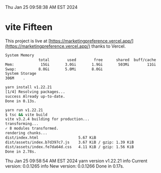 Thu Jan 25 09:58:38 AM EST 2024

# vite Fifteen


This project is live at [https://marketingpreference.vercel.app/](https://marketingpreference.vercel.app/) thanks to Vercel.

```bash
System Memory
               total        used        free      shared  buff/cache   available
Mem:            15Gi       3.0Gi       1.9Gi       503Mi        11Gi        12Gi
Swap:          8.0Gi       5.0Mi       8.0Gi
System Storage
306M	.
```
```bash
yarn install v1.22.21
[1/4] Resolving packages...
success Already up-to-date.
Done in 0.13s.
```
```bash
yarn run v1.22.21
$ tsc && vite build
vite v3.2.4 building for production...
transforming...
✓ 8 modules transformed.
rendering chunks...
dist/index.html                  5.67 KiB
dist/assets/index.b7d397c7.js    3.67 KiB / gzip: 1.39 KiB
dist/assets/index.fe7da64d.css   4.11 KiB / gzip: 1.56 KiB
Done in 2.78s.
```
Thu Jan 25 09:58:54 AM EST 2024
yarn version v1.22.21
info Current version: 0.0.1265
info New version: 0.0.1266
Done in 0.17s.
